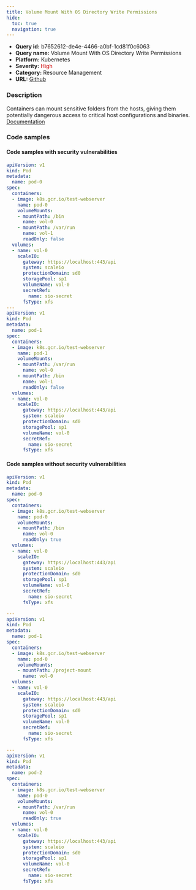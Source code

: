 ```yaml
---
title: Volume Mount With OS Directory Write Permissions
hide:
  toc: true
  navigation: true
---
```


<style>
  .highlight .hll {
    background-color: #ff171742;
  }
  .md-content {
    max-width: 1100px;
    margin: 0 auto;
  }
</style>

-   **Query id:** b7652612-de4e-4466-a0bf-1cd81f0c6063
-   **Query name:** Volume Mount With OS Directory Write Permissions
-   **Platform:** Kubernetes
-   **Severity:** <span style="color:#C00">High</span>
-   **Category:** Resource Management
-   **URL:** [Github](https://github.com/Checkmarx/kics/tree/master/assets/queries/k8s/volume_mount_with_os_directory_write_permissions)

### Description
Containers can mount sensitive folders from the hosts, giving them potentially dangerous access to critical host configurations and binaries.<br>
[Documentation](https://kubernetes.io/docs/concepts/storage/volumes/)

### Code samples
#### Code samples with security vulnerabilities
```yaml title="Positive test num. 1 - yaml file" hl_lines="40 11 37 14"
apiVersion: v1
kind: Pod
metadata:
  name: pod-0
spec:
  containers:
  - image: k8s.gcr.io/test-webserver
    name: pod-0
    volumeMounts:
    - mountPath: /bin
      name: vol-0
    - mountPath: /var/run
      name: vol-1
      readOnly: false
  volumes:
  - name: vol-0
    scaleIO:
      gateway: https://localhost:443/api
      system: scaleio
      protectionDomain: sd0
      storagePool: sp1
      volumeName: vol-0
      secretRef:
        name: sio-secret
      fsType: xfs
---
apiVersion: v1
kind: Pod
metadata:
  name: pod-1
spec:
  containers:
  - image: k8s.gcr.io/test-webserver
    name: pod-1
    volumeMounts:
    - mountPath: /var/run
      name: vol-0
    - mountPath: /bin
      name: vol-1
      readOnly: false
  volumes:
  - name: vol-0
    scaleIO:
      gateway: https://localhost:443/api
      system: scaleio
      protectionDomain: sd0
      storagePool: sp1
      volumeName: vol-0
      secretRef:
        name: sio-secret
      fsType: xfs

```


#### Code samples without security vulnerabilities
```yaml title="Negative test num. 1 - yaml file"
apiVersion: v1
kind: Pod
metadata:
  name: pod-0
spec:
  containers:
  - image: k8s.gcr.io/test-webserver
    name: pod-0
    volumeMounts:
    - mountPath: /bin
      name: vol-0
      readOnly: true
  volumes:
  - name: vol-0
    scaleIO:
      gateway: https://localhost:443/api
      system: scaleio
      protectionDomain: sd0
      storagePool: sp1
      volumeName: vol-0
      secretRef:
        name: sio-secret
      fsType: xfs

---
apiVersion: v1
kind: Pod
metadata:
  name: pod-1
spec:
  containers:
  - image: k8s.gcr.io/test-webserver
    name: pod-0
    volumeMounts:
    - mountPath: /project-mount
      name: vol-0
  volumes:
  - name: vol-0
    scaleIO:
      gateway: https://localhost:443/api
      system: scaleio
      protectionDomain: sd0
      storagePool: sp1
      volumeName: vol-0
      secretRef:
        name: sio-secret
      fsType: xfs

---
apiVersion: v1
kind: Pod
metadata:
  name: pod-2
spec:
  containers:
  - image: k8s.gcr.io/test-webserver
    name: pod-0
    volumeMounts:
    - mountPath: /var/run
      name: vol-0
      readOnly: true
  volumes:
  - name: vol-0
    scaleIO:
      gateway: https://localhost:443/api
      system: scaleio
      protectionDomain: sd0
      storagePool: sp1
      volumeName: vol-0
      secretRef:
        name: sio-secret
      fsType: xfs

```
